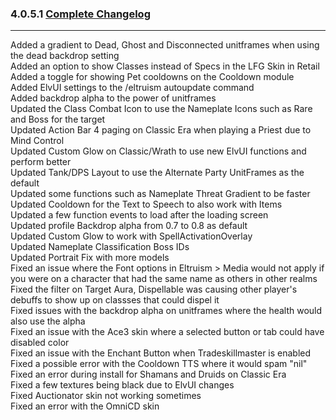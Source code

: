 ### 4.0.5.1 [Complete Changelog](https://github.com/eltreum0/eltruism/blob/main/Changelog.md)
___
Added a gradient to Dead, Ghost and Disconnected unitframes when using the dead backdrop setting  
Added an option to show Classes instead of Specs in the LFG Skin in Retail  
Added a toggle for showing Pet cooldowns on the Cooldown module  
Added ElvUI settings to the /eltruism autoupdate command  
Added backdrop alpha to the power of unitframes  
Updated the Class Combat Icon to use the Nameplate Icons such as Rare and Boss for the target  
Updated Action Bar 4 paging on Classic Era when playing a Priest due to Mind Control  
Updated Custom Glow on Classic/Wrath to use new ElvUI functions and perform better  
Updated Tank/DPS Layout to use the Alternate Party UnitFrames as the default  
Updated some functions such as Nameplate Threat Gradient to be faster  
Updated Cooldown for the Text to Speech to also work with Items  
Updated a few function events to load after the loading screen  
Updated profile Backdrop alpha from 0.7 to 0.8 as default  
Updated Custom Glow to work with SpellActivationOverlay  
Updated Nameplate Classification Boss IDs  
Updated Portrait Fix with more models  
Fixed an issue where the Font options in Eltruism > Media would not apply if you were on a character that had the same name as others in other realms  
Fixed the filter on Target Aura, Dispellable was causing other player's debuffs to show up on classses that could dispel it  
Fixed issues with the backdrop alpha on unitframes where the health would also use the alpha  
Fixed an issue with the Ace3 skin where a selected button or tab could have disabled color  
Fixed an issue with the Enchant Button when Tradeskillmaster is enabled  
Fixed a possible error with the Cooldown TTS where it would spam "nil"  
Fixed an error during install for Shamans and Druids on Classic Era  
Fixed a few textures being black due to ElvUI changes  
Fixed Auctionator skin not working sometimes  
Fixed an error with the OmniCD skin
